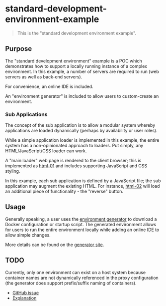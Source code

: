 <!--- Version 1.0.1 -->

# standard-development-environment-example

> This is the "standard development environment example".

## Purpose

The "standard development environment" example is a POC which demonstrates how to support a locally running instance of a complex environment. In this example, a number of servers are required to run (web servers as well as back-end servers).

For convenience, an online IDE is included.

An "environment generator" is included to allow users to custom-create an environment.

### Sub Applications

The concept of the sub application is to allow a modular system whereby applications are loaded dynamically (perhaps by availability or user roles).

While a simple application loader is implemented in this example, the entire system has a non-opinionated approach to loaders. Put simply, any HTML/JavaScript/CSS loader can work.

A "main loader" web page is rendered to the client browser; this is implemented as [html-01](https://github.com/hal313/html-01) and includes supporting JavaScript and CSS styling.

In this example, each sub application is defined by a JavaScript file; the sub application may augment the existing HTML. For instance, [html-02](https://github.com/hal313/html-02) will load an additional piece of functionality - the "reverse" button.

## Usage

Generally speaking, a user uses the [environment generator](https://hal313.github.io/dev-env/) to download a Docker configuration or startup script. The generated environment allows for users to run the entire environment locally while adding an online IDE to allow simple changes.

More details can be found on the [generator site](https://github.com/hal313/dev-env#usage).


## TODO
Currently, only one environment can exist on a host system because container names are not dynamically referenced in the proxy configuration (the generator does support prefix/suffix naming of containers).

- [GitHub issue](https://github.com/hal313/reverse-proxy/issues/1)
- [Explanation](https://github.com/hal313/dev-env#todo)
